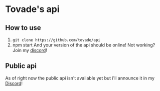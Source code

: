 # Tovade's api

## How to use

1. `git clone https://github.com/tovade/api`
2. npm start
   And your version of the api should be online!
   Not working? Join my [discord](https://discord.gg/HBZcEhxHSj)!

## Public api

As of right now the public api isn't available yet but i'll announce it in my [Discord](https://discord.gg/HBZcEhxHSj)!
